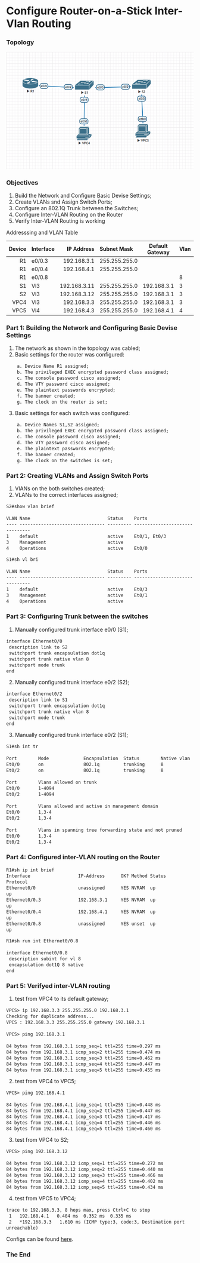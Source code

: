 #  Configure Router-on-a-Stick Inter-Vlan Routing
### Topology
![](Схема1.png)

###  Objectives

  1. Build the Network and Configure Basic Devise Settings;
  2. Create VLANs snd Assign Switch Ports;
  3. Configure an 802.1Q Trunk between the Switches;
  4. Configure Inter-VLAN Routing on the Router
  5. Verify Inter-VLAN Routing is working


Addresssing and VLAN Table

| Device     | Interface    | IP Address             | Subnet Mask         | Default Gateway   | Vlan         |Name |
|-----------------:|:---------------|-------------------------:|:--------------------|:-------------:|-----------------|-----------------|
| R1   | e0/0.3 | 192.168.3.1    | 255.255.255.0 |    |  |
| R1   | e0/0.4 | 192.168.4.1    | 255.255.255.0 |   |  |
| R1   | e0/0.8 |     |  |   |8 |Native
| S1   | Vl3| 192.168.3.11    | 255.255.255.0 |192.168.3.1   | 3 |Management|
| S2   | Vl3| 192.168.3.12    | 255.255.255.0 |192.168.3.1   | 3 |Management|
| VPC4   | Vl3| 192.168.3.3    | 255.255.255.0 |192.168.3.1   | 3 |Management|
| VPC5   | Vl4| 192.168.4.3    | 255.255.255.0 |192.168.4.1   | 4 |Operations|

###  Part 1: Building the Network and Configuring Basic Devise Settings
  1. The network as shown in the topology was cabled;
  2. Basic settings for the router was configured:
```
    a. Device Name R1 assigned;
    b. The privileged EXEC encrypted password class assigned;
    c. The console password cisco assigned;
    d. The VTY password cisco assigned;
    e. The plaintext passwords encrypted;
    f. The banner created;
    g. The clock on the router is set;
```
  3. Basic settings for each switch was configured:
```
    a. Device Names S1,S2 assigned;
    b. The privileged EXEC encrypted password class assigned;
    c. The console password cisco assigned;
    d. The VTY password cisco assigned;
    e. The plaintext passwords encrypted;
    f. The banner created;
    g. The clock on the switches is set;
```

###  Part 2: Creating VLANs and Assign Switch Ports 
  1. VlANs on the both switches created;
  1. VLANs to the correct interfaces assigned;
  ```
  S2#show vlan brief

VLAN Name                             Status    Ports
---- -------------------------------- --------- -------------------------------
1    default                          active    Et0/1, Et0/3
3    Management                       active
4    Operations                       active    Et0/0
```
```
S1#sh vl bri

VLAN Name                             Status    Ports
---- -------------------------------- --------- -------------------------------
1    default                          active    Et0/3
3    Management                       active    Et0/1
4    Operations                       active
```

###  Part 3: Configuring Trunk between the switches
1. Manually configured trunk interface e0/0 (S1);
```
interface Ethernet0/0
 description link to S2
 switchport trunk encapsulation dot1q
 switchport trunk native vlan 8
 switchport mode trunk
end
```
2. Manually configured trunk interface e0/2 (S2);
```
interface Ethernet0/2
 description link to S1
 switchport trunk encapsulation dot1q
 switchport trunk native vlan 8
 switchport mode trunk
end
```
3. Manually configured trunk interface e0/2 (S1);
```
S1#sh int tr

Port        Mode             Encapsulation  Status        Native vlan
Et0/0       on               802.1q         trunking      8
Et0/2       on               802.1q         trunking      8

Port        Vlans allowed on trunk
Et0/0       1-4094
Et0/2       1-4094

Port        Vlans allowed and active in management domain
Et0/0       1,3-4
Et0/2       1,3-4

Port        Vlans in spanning tree forwarding state and not pruned
Et0/0       1,3-4
Et0/2       1,3-4

```
###  Part 4: Configured inter-VLAN routing on the Router
```
R1#sh ip int brief
Interface                  IP-Address      OK? Method Status                Protocol
Ethernet0/0                unassigned      YES NVRAM  up                    up
Ethernet0/0.3              192.168.3.1     YES NVRAM  up                    up
Ethernet0/0.4              192.168.4.1     YES NVRAM  up                    up
Ethernet0/0.8              unassigned      YES unset  up                    up
```
```
R1#sh run int Ethernet0/0.8

interface Ethernet0/0.8
 description subint for vl 8
 encapsulation dot1Q 8 native
end
```

###  Part 5: Verifyed inter-VLAN routing 
1. test from VPC4 to its default gateway;
```
VPCS> ip 192.168.3.3 255.255.255.0 192.168.3.1
Checking for duplicate address...
VPCS : 192.168.3.3 255.255.255.0 gateway 192.168.3.1

VPCS> ping 192.168.3.1

84 bytes from 192.168.3.1 icmp_seq=1 ttl=255 time=0.297 ms
84 bytes from 192.168.3.1 icmp_seq=2 ttl=255 time=0.474 ms
84 bytes from 192.168.3.1 icmp_seq=3 ttl=255 time=0.462 ms
84 bytes from 192.168.3.1 icmp_seq=4 ttl=255 time=0.447 ms
84 bytes from 192.168.3.1 icmp_seq=5 ttl=255 time=0.455 ms
```
2. test from VPC4 to VPC5;
```
VPCS> ping 192.168.4.1

84 bytes from 192.168.4.1 icmp_seq=1 ttl=255 time=0.448 ms
84 bytes from 192.168.4.1 icmp_seq=2 ttl=255 time=0.447 ms
84 bytes from 192.168.4.1 icmp_seq=3 ttl=255 time=0.417 ms
84 bytes from 192.168.4.1 icmp_seq=4 ttl=255 time=0.446 ms
84 bytes from 192.168.4.1 icmp_seq=5 ttl=255 time=0.460 ms
```
3. test from VPC4 to S2;
```
VPCS> ping 192.168.3.12

84 bytes from 192.168.3.12 icmp_seq=1 ttl=255 time=0.272 ms
84 bytes from 192.168.3.12 icmp_seq=2 ttl=255 time=0.440 ms
84 bytes from 192.168.3.12 icmp_seq=3 ttl=255 time=0.466 ms
84 bytes from 192.168.3.12 icmp_seq=4 ttl=255 time=0.402 ms
84 bytes from 192.168.3.12 icmp_seq=5 ttl=255 time=0.434 ms
```
4. test from VPC5 to VPC4;
```
trace to 192.168.3.3, 8 hops max, press Ctrl+C to stop
 1   192.168.4.1   0.404 ms  0.352 ms  0.335 ms
 2   *192.168.3.3   1.610 ms (ICMP type:3, code:3, Destination port unreachable)
```
Configs can be found [here](configs/).
###  The End
